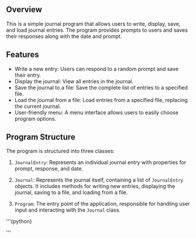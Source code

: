 ## Overview

This is a simple journal program that allows users to write, display, save, and load journal entries. The program provides prompts to users and saves their responses along with the date and prompt.

## Features

- Write a new entry: Users can respond to a random prompt and save their entry.
- Display the journal: View all entries in the journal.
- Save the journal to a file: Save the complete list of entries to a specified file.
- Load the journal from a file: Load entries from a specified file, replacing the current journal.
- User-friendly menu: A menu interface allows users to easily choose program options.

## Program Structure

The program is structured into three classes:

1. `JournalEntry`: Represents an individual journal entry with properties for prompt, response, and date.

2. `Journal`: Represents the journal itself, containing a list of `JournalEntry` objects. It includes methods for writing new entries, displaying the journal, saving to a file, and loading from a file.

3. `Program`: The entry point of the application, responsible for handling user input and interacting with the `Journal` class.

'''{python}


'''